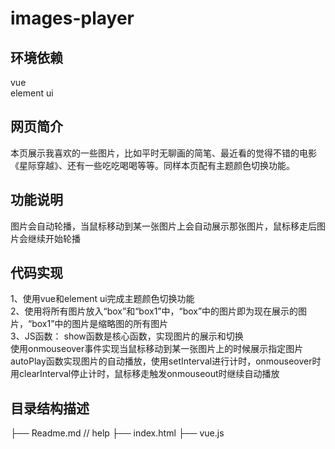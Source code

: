 # images-player
## 环境依赖
vue<br>
element ui
## 网页简介
本页展示我喜欢的一些图片，比如平时无聊画的简笔、最近看的觉得不错的电影《星际穿越》、还有一些吃吃喝喝等等。同样本页配有主题颜色切换功能。
## 功能说明
图片会自动轮播，当鼠标移动到某一张图片上会自动展示那张图片，鼠标移走后图片会继续开始轮播
## 代码实现
1、使用vue和element ui完成主题颜色切换功能<br>
2、使用将所有图片放入“box”和“box1”中，“box”中的图片即为现在展示的图片，“box1”中的图片是缩略图的所有图片<br>
3、JS函数：
show函数是核心函数，实现图片的展示和切换<br>
使用onmouseover事件实现当鼠标移动到某一张图片上的时候展示指定图片
autoPlay函数实现图片的自动播放，使用setInterval进行计时，onmouseover时用clearInterval停止计时，鼠标移走触发onmouseout时继续自动播放
## 目录结构描述
├── Readme.md // help
├── index.html
├── vue.js
